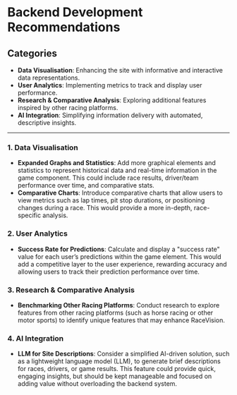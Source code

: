 # Backend Development Recommendations

## Categories
- **Data Visualisation**: Enhancing the site with informative and interactive data representations.
- **User Analytics**: Implementing metrics to track and display user performance.
- **Research & Comparative Analysis**: Exploring additional features inspired by other racing platforms.
- **AI Integration**: Simplifying information delivery with automated, descriptive insights.

---

### 1. Data Visualisation

- **Expanded Graphs and Statistics**: Add more graphical elements and statistics to represent historical data and real-time information in the game component. This could include race results, driver/team performance over time, and comparative stats.
- **Comparative Charts**: Introduce comparative charts that allow users to view metrics such as lap times, pit stop durations, or positioning changes during a race. This would provide a more in-depth, race-specific analysis.

### 2. User Analytics

- **Success Rate for Predictions**: Calculate and display a "success rate" value for each user’s predictions within the game element. This would add a competitive layer to the user experience, rewarding accuracy and allowing users to track their prediction performance over time.

### 3. Research & Comparative Analysis

- **Benchmarking Other Racing Platforms**: Conduct research to explore features from other racing platforms (such as horse racing or other motor sports) to identify unique features that may enhance RaceVision.

### 4. AI Integration

- **LLM for Site Descriptions**: Consider a simplified AI-driven solution, such as a lightweight language model (LLM), to generate brief descriptions for races, drivers, or game results. This feature could provide quick, engaging insights, but should be kept manageable and focused on adding value without overloading the backend system.